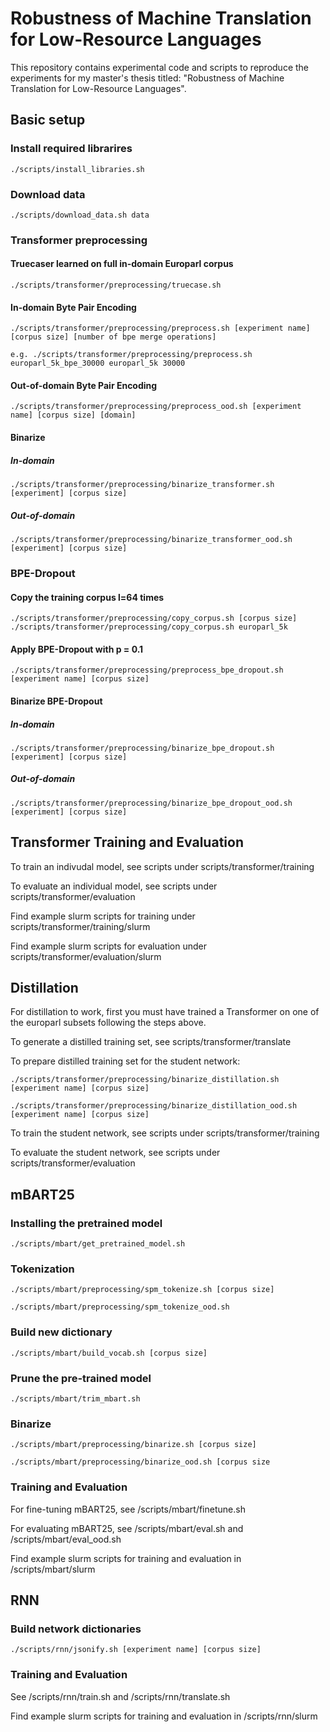 # Robustness of Machine Translation for Low-Resource Languages 

This repository contains experimental code and scripts to reproduce the experiments for my master's thesis titled: "Robustness of Machine Translation for Low-Resource Languages". 

## Basic setup

### Install required librarires
 
    ./scripts/install_libraries.sh 


### Download data

    ./scripts/download_data.sh data

### Transformer preprocessing

#### Truecaser learned on full in-domain Europarl corpus

    ./scripts/transformer/preprocessing/truecase.sh
    
#### In-domain Byte Pair Encoding

    ./scripts/transformer/preprocessing/preprocess.sh [experiment name] [corpus size] [number of bpe merge operations]
    
    e.g. ./scripts/transformer/preprocessing/preprocess.sh europarl_5k_bpe_30000 europarl_5k 30000

#### Out-of-domain Byte Pair Encoding

    ./scripts/transformer/preprocessing/preprocess_ood.sh [experiment name] [corpus size] [domain]
    
#### Binarize 

##### In-domain

    ./scripts/transformer/preprocessing/binarize_transformer.sh [experiment] [corpus size]
    
##### Out-of-domain

    ./scripts/transformer/preprocessing/binarize_transformer_ood.sh [experiment] [corpus size]

### BPE-Dropout

#### Copy the training corpus l=64 times

    ./scripts/transformer/preprocessing/copy_corpus.sh [corpus size]
    ./scripts/transformer/preprocessing/copy_corpus.sh europarl_5k
    
#### Apply BPE-Dropout with p = 0.1

    ./scripts/transformer/preprocessing/preprocess_bpe_dropout.sh [experiment name] [corpus size]

#### Binarize BPE-Dropout 

##### In-domain
    
    ./scripts/transformer/preprocessing/binarize_bpe_dropout.sh [experiment] [corpus size]

##### Out-of-domain
    
    ./scripts/transformer/preprocessing/binarize_bpe_dropout_ood.sh [experiment] [corpus size]
     
## Transformer Training and Evaluation
To train an indivudal model, see scripts under scripts/transformer/training

To evaluate an individual model, see scripts under scripts/transformer/evaluation

Find example slurm scripts for training under scripts/transformer/training/slurm

Find example slurm scripts for evaluation under scripts/transformer/evaluation/slurm

## Distillation
For distillation to work, first you must have trained a Transformer on one of the europarl subsets following the steps above.

To generate a distilled training set, see scripts/transformer/translate

To prepare distilled training set for the student network: 

    ./scripts/transformer/preprocessing/binarize_distillation.sh [experiment name] [corpus size]
    
    ./scripts/transformer/preprocessing/binarize_distillation_ood.sh [experiment name] [corpus size]

To train the student network, see scripts under scripts/transformer/training

To evaluate the student network, see scripts under scripts/transformer/evaluation

## mBART25

### Installing the pretrained model

    ./scripts/mbart/get_pretrained_model.sh

### Tokenization

    ./scripts/mbart/preprocessing/spm_tokenize.sh [corpus size]
    
    ./scripts/mbart/preprocessing/spm_tokenize_ood.sh
    
### Build new dictionary 

    ./scripts/mbart/build_vocab.sh [corpus size]

### Prune the pre-trained model

    ./scripts/mbart/trim_mbart.sh

### Binarize

    ./scripts/mbart/preprocessing/binarize.sh [corpus size]
    
    ./scripts/mbart/preprocessing/binarize_ood.sh [corpus size
        
### Training and Evaluation
For fine-tuning mBART25, see /scripts/mbart/finetune.sh

For evaluating mBART25, see /scripts/mbart/eval.sh and /scripts/mbart/eval_ood.sh

Find example slurm scripts for training and evaluation in /scripts/mbart/slurm

## RNN

### Build network dictionaries

    ./scripts/rnn/jsonify.sh [experiment name] [corpus size]
    
### Training and Evaluation
See /scripts/rnn/train.sh and /scripts/rnn/translate.sh

Find example slurm scripts for training and evaluation in /scripts/rnn/slurm
